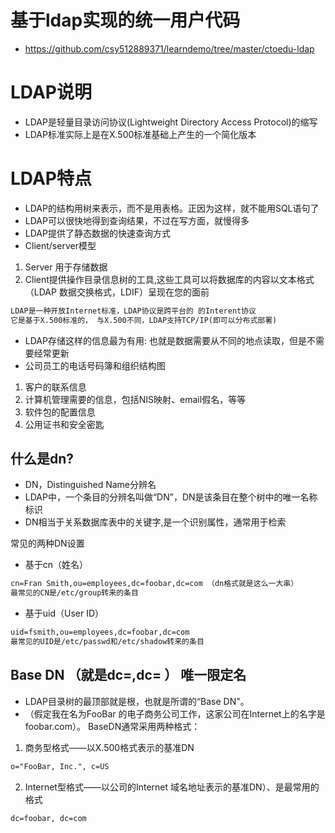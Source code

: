 # 基于ldap实现的统一用户代码
* https://github.com/csy512889371/learndemo/tree/master/ctoedu-ldap

# LDAP说明

* LDAP是轻量目录访问协议(Lightweight Directory Access Protocol)的缩写
* LDAP标准实际上是在X.500标准基础上产生的一个简化版本

# LDAP特点

* LDAP的结构用树来表示，而不是用表格。正因为这样，就不能用SQL语句了
* LDAP可以很快地得到查询结果，不过在写方面，就慢得多
* LDAP提供了静态数据的快速查询方式
* Client/server模型

1) Server 用于存储数据
2) Client提供操作目录信息树的工具,这些工具可以将数据库的内容以文本格式（LDAP 数据交换格式，LDIF）呈现在您的面前

```xml
LDAP是一种开放Internet标准，LDAP协议是跨平台的 的Interent协议
它是基于X.500标准的， 与X.500不同，LDAP支持TCP/IP(即可以分布式部署)
```
	 
* LDAP存储这样的信息最为有用: 也就是数据需要从不同的地点读取，但是不需要经常更新
* 公司员工的电话号码簿和组织结构图  

1) 客户的联系信息  
2) 计算机管理需要的信息，包括NIS映射、email假名，等等  
3) 软件包的配置信息  
4) 公用证书和安全密匙 

## 什么是dn?
* DN，Distinguished Name分辨名
* LDAP中，一个条目的分辨名叫做“DN”，DN是该条目在整个树中的唯一名称标识
* DN相当于关系数据库表中的关键字,是一个识别属性，通常用于检索

常见的两种DN设置

* 基于cn（姓名）
```xml
cn=Fran Smith,ou=employees,dc=foobar,dc=com （dn格式就是这么一大串）
最常见的CN是/etc/group转来的条目
```

* 基于uid（User ID）
```xml
uid=fsmith,ou=employees,dc=foobar,dc=com
最常见的UID是/etc/passwd和/etc/shadow转来的条目
```

## Base DN （就是dc=,dc= ） 唯一限定名

* LDAP目录树的最顶部就是根，也就是所谓的“Base DN"。
* （假定我在名为FooBar 的电子商务公司工作，这家公司在Internet上的名字是foobar.com）。 BaseDN通常采用两种格式：

1) 商务型格式——以X.500格式表示的基准DN
```xml
o="FooBar, Inc.", c=US  
```
2) Internet型格式——以公司的Internet 域名地址表示的基准DN）、是最常用的格式

```xml
dc=foobar, dc=com 
```
  
  
  
  
